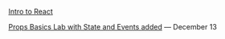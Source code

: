 
[Intro to React](https://github.com/jeryelblanco/introreact)

[Props Basics Lab with State and Events added](https://github.com/learn-co-curriculum/react-hooks-props-basics-lab/tree/cjk-add-state-events-demo) — December 13
